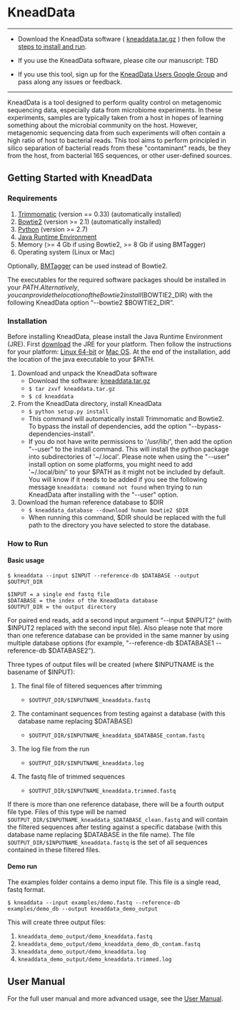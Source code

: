 # KneadData #

----

 * Download the KneadData software ( [kneaddata.tar.gz](https://bitbucket.org/biobakery/kneaddata/downloads/kneaddata-v0.4.6.1.tar.gz) ) then follow the [steps to install and run](#markdown-header-getting-started-with-kneaddata).

 * If you use the KneadData software, please cite our manuscript: TBD

 * If you use this tool, sign up for the [KneadData Users Google Group](https://groups.google.com/d/forum/kneaddata-users) and pass along any issues or feedback.

----

KneadData is a tool designed to perform quality control on metagenomic sequencing data, especially data from microbiome experiments. In these experiments, samples are typically taken from a host in hopes of learning something about the microbial community on the host. However, metagenomic sequencing data from such experiments will often contain a high ratio of host to bacterial reads. This tool aims to perform principled in silico separation of bacterial reads from these "contaminant" reads, be they from the host, from bacterial 16S sequences, or other user-defined sources.


## Getting Started with KneadData ##

### Requirements ###

1.  [Trimmomatic](http://www.usadellab.org/cms/?page=trimmomatic) (version == 0.33) (automatically installed)
2.  [Bowtie2](http://bowtie-bio.sourceforge.net/bowtie2/index.shtml) (version >= 2.1) (automatically installed)
3.  [Python](http://www.python.org/) (version >= 2.7)
4.  [Java Runtime Environment](http://www.oracle.com/technetwork/java/javase/downloads/jre7-downloads-1880261.html)
5.  Memory (>= 4 Gb if using Bowtie2, >= 8 Gb if using BMTagger)
6.  Operating system (Linux or Mac)

Optionally, [BMTagger](ftp://ftp.ncbi.nlm.nih.gov/pub/agarwala/bmtagger/) can be used instead of Bowtie2.

The executables for the required software packages should be installed in your $PATH. Alternatively, you can provide the location of the Bowtie2 install ($BOWTIE2_DIR) with the following KneadData option “--bowtie2 $BOWTIE2_DIR”. 

### Installation ###

Before installing KneadData, please install the Java Runtime Environment (JRE). First [download](http://www.oracle.com/technetwork/java/javase/downloads/jre7-downloads-1880261.html) the JRE for your platform. Then follow the instructions for your platform: [Linux 64-bit](http://docs.oracle.com/javase/8/docs/technotes/guides/install/linux_jre.html#CFHIEGAA) or [Mac OS](http://docs.oracle.com/javase/8/docs/technotes/guides/install/mac_jre.html#jre_8u40_osx). At the end of the installation, add the location of the java executable to your $PATH.

1. Download and unpack the KneadData software
    * Download the software: [kneaddata.tar.gz](https://bitbucket.org/biobakery/kneaddata/downloads/kneaddata-v0.4.6.1.tar.gz)
    * `` $ tar zxvf kneaddata.tar.gz ``
    * `` $ cd kneaddata ``
2. From the KneadData directory, install KneadData
    * `` $ python setup.py install ``
    * This command will automatically install Trimmomatic and Bowtie2. To bypass the install of dependencies, add the option "--bypass-dependencies-install".
    * If you do not have write permissions to '/usr/lib/', then add the option "--user" to the install command. This will install the python package into subdirectories of '~/.local'. Please note when using the "--user" install option on some platforms, you might need to add '~/.local/bin/' to your $PATH as it might not be included by default. You will know if it needs to be added if you see the following message ``kneaddata: command not found`` when trying to run KneadData after installing with the "--user" option.
3. Download the human reference database to $DIR
    * `` $ kneaddata_database --download human bowtie2 $DIR ``
    * When running this command, $DIR should be replaced with the full path to the directory you have selected to store the database.


### How to Run ###

#### Basic usage ####

`` $ kneaddata --input $INPUT --reference-db $DATABASE --output $OUTPUT_DIR ``

```
$INPUT = a single end fastq file
$DATABASE = the index of the KneadData database
$OUTPUT_DIR = the output directory
```

For paired end reads, add a second input argument “--input $INPUT2” (with $INPUT2 replaced with the second input file). Also please note that more than one reference database can be provided in the same manner by using multiple database options (for example, "--reference-db $DATABASE1 --reference-db $DATABASE2").

Three types of output files will be created (where $INPUTNAME is the basename of $INPUT):

1. The final file of filtered sequences after trimming
    * `` $OUTPUT_DIR/$INPUTNAME_kneaddata.fastq ``

2. The contaminant sequences from testing against a database (with this database name replacing $DATABASE)
    * `` $OUTPUT_DIR/$INPUTNAME_kneaddata_$DATABASE_contam.fastq ``

3. The log file from the run
    * `` $OUTPUT_DIR/$INPUTNAME_kneaddata.log ``

4. The fastq file of trimmed sequences
    * `` $OUTPUT_DIR/$INPUTNAME_kneaddata.trimmed.fastq ``


If there is more than one reference database, there will be a fourth output file type. Files of this type will be named `` $OUTPUT_DIR/$INPUTNAME_kneaddata_$DATABASE_clean.fastq `` and will contain the filtered sequences after testing against a specific database (with this database name replacing $DATABASE in the file name). The file `` $OUTPUT_DIR/$INPUTNAME_kneaddata.fastq `` is the set of all sequences contained in these filtered files.


#### Demo run ####

The examples folder contains a demo input file. This file is a single read, fastq format.

`` $ kneaddata --input examples/demo.fastq --reference-db examples/demo_db --output kneaddata_demo_output ``

This will create three output files:

1. `` kneaddata_demo_output/demo_kneaddata.fastq ``
2. `` kneaddata_demo_output/demo_kneaddata_demo_db_contam.fastq ``
3. `` kneaddata_demo_output/demo_kneaddata.log ``
3. `` kneaddata_demo_output/demo_kneaddata.trimmed.log ``

## User Manual ##
For the full user manual and more advanced usage, see the [User Manual](doc/UserManual.md).

